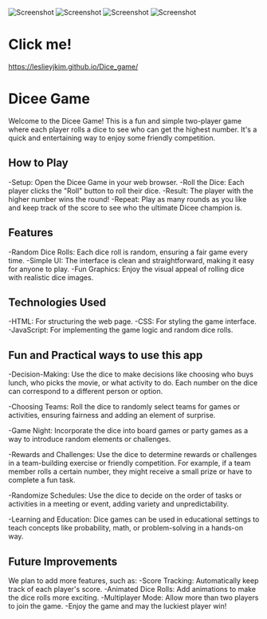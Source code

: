![Screenshot](https://raw.githubusercontent.com/leslieyjkim/Dicee_game/0dac5ba13926fb6fd9b0bd5f5334c7dee27de288/MAIN.png)
![Screenshot](https://raw.githubusercontent.com/leslieyjkim/Dicee_game/0dac5ba13926fb6fd9b0bd5f5334c7dee27de288/1ST_WINNER.png)
![Screenshot](https://raw.githubusercontent.com/leslieyjkim/Dicee_game/0dac5ba13926fb6fd9b0bd5f5334c7dee27de288/2ND_WINNER.png)
![Screenshot](https://raw.githubusercontent.com/leslieyjkim/Dicee_game/0dac5ba13926fb6fd9b0bd5f5334c7dee27de288/TIED.png)

# Click me!
https://leslieyjkim.github.io/Dice_game/

# Dicee Game
Welcome to the Dicee Game! This is a fun and simple two-player game where each player rolls a dice to see who can get the highest number. It's a quick and entertaining way to enjoy some friendly competition.

## How to Play
-Setup: Open the Dicee Game in your web browser.
-Roll the Dice: Each player clicks the "Roll" button to roll their dice.
-Result: The player with the higher number wins the round!
-Repeat: Play as many rounds as you like and keep track of the score to see who the ultimate Dicee champion is.


## Features
-Random Dice Rolls: Each dice roll is random, ensuring a fair game every time.
-Simple UI: The interface is clean and straightforward, making it easy for anyone to play.
-Fun Graphics: Enjoy the visual appeal of rolling dice with realistic dice images.


## Technologies Used
-HTML: For structuring the web page.
-CSS: For styling the game interface.
-JavaScript: For implementing the game logic and random dice rolls.

## Fun and Practical ways to use this app
-Decision-Making: Use the dice to make decisions like choosing who buys lunch, who picks the movie, or what activity to do. Each number on the dice can correspond to a different person or option.

-Choosing Teams: Roll the dice to randomly select teams for games or activities, ensuring fairness and adding an element of surprise.

-Game Night: Incorporate the dice into board games or party games as a way to introduce random elements or challenges.

-Rewards and Challenges: Use the dice to determine rewards or challenges in a team-building exercise or friendly competition. For example, if a team member rolls a certain number, they might receive a small prize or have to complete a fun task.

-Randomize Schedules: Use the dice to decide on the order of tasks or activities in a meeting or event, adding variety and unpredictability.

-Learning and Education: Dice games can be used in educational settings to teach concepts like probability, math, or problem-solving in a hands-on way.



## Future Improvements
We plan to add more features, such as:
-Score Tracking: Automatically keep track of each player's score.
-Animated Dice Rolls: Add animations to make the dice rolls more exciting.
-Multiplayer Mode: Allow more than two players to join the game.
-Enjoy the game and may the luckiest player win!